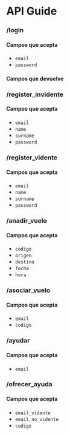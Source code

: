 # API Guide

### /login 

#### Campos que acepta
- `email`
- `password`

#### Campos que devuelve

### /register_invidente

#### Campos que acepta 
- `email`
- `name`
- `surname`
- `password`

### /register_vidente

#### Campos que acepta 
- `email`
- `name`
- `surname`
- `password`

### /anadir_vuelo

#### Campos que acepta

- `codigo`
- `origen`
- `destino`
- `fecha`
- `hora`

### /asociar_vuelo

#### Campos que acepta

- `email`
- `codigo`

### /ayudar

#### Campos que acepta

- `email`

### /ofrecer_ayuda

#### Campos que acepta

- `email_vidente`
- `email_no_vidente`
- `codigo`
